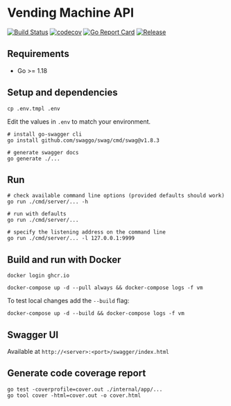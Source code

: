 # Vending Machine API

[![Build Status](https://github.com/mehiX/vending-machine-api/actions/workflows/ci.yml/badge.svg?branch=main)](https://github.com/features/actions)
[![codecov](https://codecov.io/gh/mehiX/vending-machine-api/branch/main/graph/badge.svg?token=DR9TYNBWAK)](https://codecov.io/gh/mehiX/vending-machine-api)
[![Go Report Card](https://goreportcard.com/badge/github.com/mehiX/vending-machine-api)](https://goreportcard.com/report/github.com/mehiX/vending-machine-api)
[![Release](https://img.shields.io/github/release/mehiX/vending-machine-api.svg?style=flat-square)](https://github.com/mehiX/vending-machine-api/releases)

## Requirements

- Go >= 1.18

## Setup and dependencies

```
cp .env.tmpl .env
```

Edit the values in `.env` to match your environment.

```
# install go-swagger cli
go install github.com/swaggo/swag/cmd/swag@v1.8.3

# generate swagger docs
go generate ./...
```

## Run 

```
# check available command line options (provided defaults should work)
go run ./cmd/server/... -h

# run with defaults
go run ./cmd/server/...

# specify the listening address on the command line
go run ./cmd/server/... -l 127.0.0.1:9999
```

## Build and run with Docker

```
docker login ghcr.io

docker-compose up -d --pull always && docker-compose logs -f vm
```

To test local changes add the `--build` flag:

```
docker-compose up -d --build && docker-compose logs -f vm
```

## Swagger UI

Available at `http://<server>:<port>/swagger/index.html`

## Generate code coverage report

```shell
go test -coverprofile=cover.out ./internal/app/...
go tool cover -html=cover.out -o cover.html
```